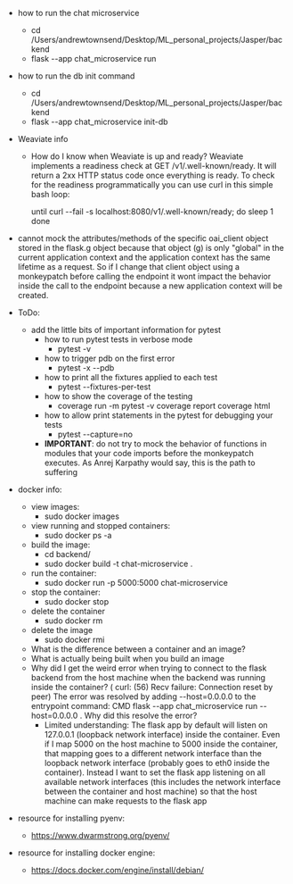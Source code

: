 - how to run the chat microservice
    - cd /Users/andrewtownsend/Desktop/ML_personal_projects/Jasper/backend
    - flask --app chat_microservice run
- how to run the db init command
    - cd /Users/andrewtownsend/Desktop/ML_personal_projects/Jasper/backend
    - flask --app chat_microservice init-db 

- Weaviate info
    - How do I know when Weaviate is up and ready? Weaviate implements a readiness check at GET /v1/.well-known/ready. It will return a 2xx HTTP status code once everything is ready. To check for the readiness programmatically you can use curl in this simple bash loop:

        until curl --fail -s localhost:8080/v1/.well-known/ready; do
        sleep 1
        done
- cannot mock the attributes/methods of the specific oai_client object stored in the flask.g object because that object (g) is only "global" in the current application context and the application context has the same lifetime as a request. So if I change that client object using a monkeypatch before calling the endpoint it wont impact the behavior inside the call to the endpoint because a new application context will be created.

- ToDo:
    - add the little bits of important information for pytest
        - how to run pytest tests in verbose mode
            - pytest -v
        - how to trigger pdb on the first error
            - pytest -x --pdb
        - how to print all the fixtures applied to each test
            - pytest --fixtures-per-test
        - how to show the coverage of the testing
            - coverage run -m pytest -v
              coverage report
              coverage html
        - how to allow print statements in the pytest for debugging your tests
            - pytest --capture=no
        - __IMPORTANT__: do not try to mock the behavior of functions in modules that your code imports before the monkeypatch executes. As Anrej Karpathy would say, this is the path to suffering

- docker info:
    - view images:
        - sudo docker images
    - view running and stopped containers:
        - sudo docker ps -a 
    - build the image:
        - cd backend/
        - sudo docker build -t chat-microservice .
    - run the container:
        - sudo docker run -p 5000:5000 chat-microservice
    - stop the container:
        - sudo docker stop <container id>
    - delete the container
        - sudo docker rm <container id>
    - delete the image
        - sudo docker rmi <image name or id>
    - What is the difference between a container and an image?
    - What is actually being built when you build an image
    - Why did I get the weird error when trying to connect to the flask backend from the host machine when the backend was running inside the container? ( curl: (56) Recv failure: Connection reset by peer) The error was resolved by adding --host=0.0.0.0 to the entrypoint command: CMD flask --app chat_microservice run --host=0.0.0.0 . Why did this resolve the error?
        - Limited understanding: The flask app by default will listen on 127.0.0.1 (loopback network interface) inside the container. Even if I map 5000 on the host machine to 5000 inside the container, that mapping goes to a different network interface than the loopback network interface (probably goes to eth0 inside the container). Instead I want to set the flask app listening on all available network interfaces (this includes the network interface between the container and host machine) so that the host machine can make requests to the flask app

- resource for installing pyenv:
    - https://www.dwarmstrong.org/pyenv/
- resource for installing docker engine:
    - https://docs.docker.com/engine/install/debian/
